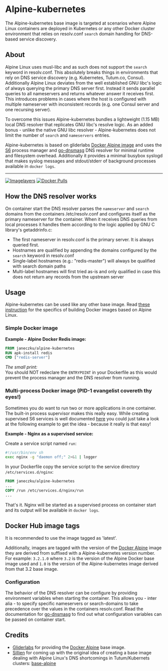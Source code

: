 
# Alpine-kubernetes

The Alpine-kubernetes base image is targeted at scenarios where Alpine Linux containers are deployed in Kubernetes or any other Docker cluster environment that relies on resolv.conf `search` domain handling for DNS-based service discovery.

## About
Alpine Linux uses musl-libc and as such does not support the `search` keyword in resolv.conf. This absolutely breaks things in environments that rely on DNS service discovery (e.g. Kubernetes, Tutum.co, Consul).    
Additionally Alpine Linux deviates from the well established GNU libc's logic of always querying the primary DNS server first. Instead it sends parallel queries to all nameservers and returns whatever answer it receives first. This introduces problems in cases where the host is configured with multiple nameserver with inconsistent records (e.g. one Consul server and one recursing server).
    
To overcome this issues Alpine-kubernetes bundles a lightweight (1.15 MB) local DNS resolver that replicates GNU libc's resolve logic.
As an added bonus - unlike the native GNU libc resolver - Alpine-kubernetes does not limit the number of `search` and `nameservers` entries.

Alpine-kubernetes is based on gliderlabs [Docker Alpine image](https://github.com/gliderlabs/docker-alpine) and uses the [S6](http://skarnet.org/software/s6/) process manager and [go-dnsmasg](https://github.com/janeczku/go-dnsmasq) DNS resolver for minimal runtime and filesystem overhead. Additionally it provides a minimal busybox syslogd that makes syslog messages and stdout/stderr of background processes available in `docker logs`.

-------

[![Imagelayers](https://badge.imagelayers.io/janeczku/alpine-kubernetes:latest.svg)](https://imagelayers.io/?images=janeczku/alpine-kubernetes:latest 'Get your own badge on imagelayers.io') [![Docker Pulls](https://img.shields.io/docker/pulls/janeczku/alpine-kubernetes.svg?style=flat-square)](https://hub.docker.com/r/janeczku/alpine-kubernetes/)

## How the DNS resolver works

On container start the DNS resolver parses the `nameserver` and `search` domains from the containers /etc/resolv.conf and configures itself as the primary nameserver for the container. When it receives DNS queries from local processes it handles them according to the logic applied by GNU C library's getaddrinfo.c:
* The first nameserver in resolv.conf is the primary server. It is always queried first.
* Hostnames are qualified by appending the domains configured by the `search` keyword in resolv.conf
* Single-label hostnames (e.g.: "redis-master") will always be qualified with search domain paths
* Multi-label hostnames will first tried as-is and only qualified in case this does not return any records from the upstream server

## Usage

Alpine-kubernetes can be used like any other base image. Read [these instruction](https://github.com/gliderlabs/docker-alpine#usage) for the specifics of building Docker images based on Alpine Linux.

### Simple Docker image

**Example - Alpine Docker Redis image:**

```Dockerfile
FROM janeczku/alpine-kubernetes
RUN apk-install redis
CMD ["redis-server"]
```

*The small print:*    
You should NOT redeclare the `ENTRYPOINT` in your Dockerfile as this would prevent the process manager and the DNS resolver from running.

### Multi-process Docker image (PID-1 evangelist covereth thy eyes!)

Sometimes you do want to run two or more applications in one container. The built-in process supervisor makes this really easy. While creating supervised S6 services is well documented [here](https://github.com/just-containers/s6-overlay#usage) you could just take a look at the following example to get the idea - because it really is that easy!

**Example - Nginx as a supervised service:**

Create a service script named `run`:

```bash
#!/usr/bin/env sh
exec nginx -g "daemon off;" 2>&1 | logger
```
     
In your Dockerfile copy the service script to the service directory `/etc/services.d/nginx`:

```Dockerfile
FROM janeczku/alpine-kubernetes
...
COPY /run /etc/services.d/nginx/run
...
```

That's it. Nginx will be started as a supervised process on container start and its output will be available in `docker logs`.

## Docker Hub image tags

It is recommended to use the image tagged as 'latest'.

Additionally, images are tagged with the version of the [Docker Alpine](https://github.com/gliderlabs/docker-alpine) image they are derived from suffixed with a Alpine-kubernetes version number. For example: `3.2.1.0` where  `3.2` is the version of the Alpine Docker base image used and `1.0` is the version of the Alpine-kubernetes image derived from that 3.2 base image.
 
### Configuration
The behavior of the DNS resolver can be configure by providing environment variables when starting the container. This allows you - inter alia - to specify specific nameservers or search-domains to take precedence over the values in the containers resolv.conf.
Read the documentation for [go-dnsmasg](https://github.com/janeczku/go-dnsmasq) to find out what configuration variables can be passed on container start.

## Credits

* [Gliderlabs](http://gliderlabs.com/) for providing the [Docker Alpine](https://github.com/gliderlabs/docker-alpine) base image.
* [Sillien](http://gliderlabs.com/) for coming up with the original idea of creating a base image dealing with Alpine Linux's DNS shortcomings in Tutum/Kubernets clusters: [base-alpine](https://github.com/sillelien/base-alpine/)

